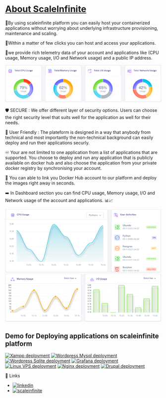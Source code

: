 
# [About ScaleInfinite](https://scaleinfinite.fr)                                    


🔹By using scaleinfinite platform you can easily host your containerized applications without worrying about underlying infrastructure provisioning, maintenance and scaling.

🔹Within a matter of few clicks you can host and access your applications.

🔹we provide rich telemetry data of your account and applications like (CPU usage, Memory usage, I/O and Network usage) and a public IP address.

![App Screenshot](usages.png)

🛡️ SECURE : We offer different layer of security options. Users can choose the right security level that suits well for the application as well for their needs.

🤝 User Friendly : The plateform is designed in a way that anybody from technical and most importantly the non-technical background can easily deploy and run their applications securly.

♾️ Your are not limited to one application from a list of applications that are supported. You choose to deploy and run any application that is publicly available on docker hub and also choose the application from your private docker registry by synchronising your account.

🔗 You can able to link you Docker Hub account to our platform and deploy the images right away in seconds.

➡️ In Dashboard section you can find CPU usage, Memory usage, I/O and Network usage of the account and applications. 📊📈

![App Screenshot](m1.png)
![App Screenshot](m3.png)

## Demo for Deploying applications on scaleinfinite platform

  [![Xampp deployment](https://img.shields.io/badge/Xampp_deployment-1DA1F2?style=for-the-badge&logo=xampp&logoColor=white)](demo_deployments/xampp) 
  [![Wordpress Mysql deployment](https://img.shields.io/badge/Wordpress_Mysql_deployment-1DA1F2?style=for-the-badge&logo=wordpress&logoColor=white)](demo_deployments/wpmysql)
  [![Wordpress Sqlite deployment](https://img.shields.io/badge/Wordpress_Sqlite_deployment-1DA1F2?style=for-the-badge&logo=wordpress&logoColor=white)](demo_deployments/wpsqlite) 
  [![Grafana deployment](https://img.shields.io/badge/Grafana_deployment-1DA1F2?style=for-the-badge&logo=grafana&logoColor=white)](demo_deployments/grafana)
  [![Linux VPS deployment](https://img.shields.io/badge/Linux_VPS_deployment-1DA1F2?style=for-the-badge&logo=linux&logoColor=white)](demo_deployments/linuxvps) 
  [![Nginx deployment](https://img.shields.io/badge/Nginx_deployment-1DA1F2?style=for-the-badge&logo=nginx&logoColor=white)](demo_deployments/nginx)
  [![Drupal deployment](https://img.shields.io/badge/Drupal_deployment-1DA1F2?style=for-the-badge&logo=drupal&logoColor=white)](demo_deployments/drupal)


 
 
🔗 Links

- [![linkedin](https://img.shields.io/badge/linkedin-0A66C2?style=for-the-badge&logo=linkedin&logoColor=white)](https://www.linkedin.com/company/scaleinfinite/)
- [![scaleinfinite](https://img.shields.io/badge/scaleinfinite-0A66C2?style=for-the-badge&logo=logo&logoColor=white)](https://www.scaleinfinite.fr/)

